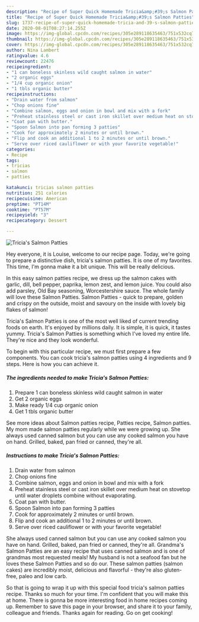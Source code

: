 ```yaml
---
description: "Recipe of Super Quick Homemade Tricia&amp;#39;s Salmon Patties"
title: "Recipe of Super Quick Homemade Tricia&amp;#39;s Salmon Patties"
slug: 1737-recipe-of-super-quick-homemade-tricia-and-39-s-salmon-patties
date: 2020-08-01T08:27:14.255Z
image: https://img-global.cpcdn.com/recipes/305e289118635463/751x532cq70/tricias-salmon-patties-recipe-main-photo.jpg
thumbnail: https://img-global.cpcdn.com/recipes/305e289118635463/751x532cq70/tricias-salmon-patties-recipe-main-photo.jpg
cover: https://img-global.cpcdn.com/recipes/305e289118635463/751x532cq70/tricias-salmon-patties-recipe-main-photo.jpg
author: Nina Lambert
ratingvalue: 4.6
reviewcount: 22476
recipeingredient:
- "1 can boneless skinless wild caught salmon in water"
- "2 organic eggs"
- "1/4 cup organic onion"
- "1 tbls organic butter"
recipeinstructions:
- "Drain water from salmon"
- "Chop onions fine"
- "Combine salmon, eggs and onion in bowl and mix with a fork"
- "Preheat stainless steel or cast iron skillet over medium heat on stovetop until water droplets combine without evaporating."
- "Coat pan with butter."
- "Spoon Salmon into pan forming 3 patties"
- "Cook for approximately 2 minutes or until brown."
- "Flip and cook an additional 1 to 2 minutes or until brown."
- "Serve over riced cauliflower or with your favorite vegetable!"
categories:
- Recipe
tags:
- tricias
- salmon
- patties

katakunci: tricias salmon patties 
nutrition: 251 calories
recipecuisine: American
preptime: "PT14M"
cooktime: "PT57M"
recipeyield: "3"
recipecategory: Dessert

---
```



![Tricia&#39;s Salmon Patties](https://img-global.cpcdn.com/recipes/305e289118635463/751x532cq70/tricias-salmon-patties-recipe-main-photo.jpg)

Hey everyone, it is Louise, welcome to our recipe page. Today, we're going to prepare a distinctive dish, tricia&#39;s salmon patties. It is one of my favorites. This time, I'm gonna make it a bit unique. This will be really delicious.

In this easy salmon patties recipe, we dress up the salmon cakes with garlic, dill, bell pepper, paprika, lemon zest, and lemon juice. You could also add parsley, Old Bay seasoning, Worcestershire sauce. The whole family will love these Salmon Patties. Salmon Patties - quick to prepare, golden and crispy on the outside, moist and savoury on the inside with lovely big flakes of salmon!

Tricia&#39;s Salmon Patties is one of the most well liked of current trending foods on earth. It's enjoyed by millions daily. It is simple, it is quick, it tastes yummy. Tricia&#39;s Salmon Patties is something which I've loved my entire life. They're nice and they look wonderful.


To begin with this particular recipe, we must first prepare a few components. You can cook tricia&#39;s salmon patties using 4 ingredients and 9 steps. Here is how you can achieve it.

<!--inarticleads1-->

##### The ingredients needed to make Tricia&#39;s Salmon Patties:

1. Prepare 1 can boneless skinless wild caught salmon in water
1. Get 2 organic eggs
1. Make ready 1/4 cup organic onion
1. Get 1 tbls organic butter


See more ideas about Salmon patties recipe, Patties recipe, Salmon patties. My mom made salmon patties regularly while we were growing up. She always used canned salmon but you can use any cooked salmon you have on hand. Grilled, baked, pan fried or canned, they&#39;re all. 

<!--inarticleads2-->

##### Instructions to make Tricia&#39;s Salmon Patties:

1. Drain water from salmon
1. Chop onions fine
1. Combine salmon, eggs and onion in bowl and mix with a fork
1. Preheat stainless steel or cast iron skillet over medium heat on stovetop until water droplets combine without evaporating.
1. Coat pan with butter.
1. Spoon Salmon into pan forming 3 patties
1. Cook for approximately 2 minutes or until brown.
1. Flip and cook an additional 1 to 2 minutes or until brown.
1. Serve over riced cauliflower or with your favorite vegetable!


She always used canned salmon but you can use any cooked salmon you have on hand. Grilled, baked, pan fried or canned, they&#39;re all. Grandma&#39;s Salmon Patties are an easy recipe that uses canned salmon and is one of grandmas most requested meals! My husband is not a seafood fan but he loves these Salmon Patties and so do our. These salmon patties (salmon cakes) are incredibly moist, delicious and flavorful - they&#39;re also gluten-free, paleo and low carb. 

So that is going to wrap it up with this special food tricia&#39;s salmon patties recipe. Thanks so much for your time. I'm confident that you will make this at home. There is gonna be more interesting food in home recipes coming up. Remember to save this page in your browser, and share it to your family, colleague and friends. Thanks again for reading. Go on get cooking!
